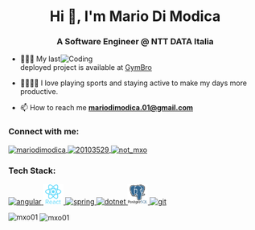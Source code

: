 <h1 align="center">Hi 👋, I'm Mario Di Modica</h1>
<h3 align="center">A Software Engineer @ NTT DATA Italia</h3>
<img align="right" alt="Coding" width="400" src="https://media.giphy.com/media/qgQUggAC3Pfv687qPC/giphy.gif">

- 🧑🏻‍💻 My last deployed project is available at [GymBro](https://gymbro-ld.web.app/)

- 🏃🏻‍♂️‍➡️ I love playing sports and staying active to make my days more productive.

- 📫 How to reach me **mariodimodica.01@gmail.com**

<h3 align="left">Connect with me:</h3>
<p align="left">
  <a href="https://linkedin.com/in/mariodimodica" target="_blank">
    <img align="center" src="https://raw.githubusercontent.com/rahuldkjain/github-profile-readme-generator/master/src/images/icons/Social/linked-in-alt.svg" alt="mariodimodica" height="30" width="40" />
  </a>
  <a href="https://stackoverflow.com/users/20103529" target="_blank">
    <img align="center" src="https://raw.githubusercontent.com/rahuldkjain/github-profile-readme-generator/master/src/images/icons/Social/stack-overflow.svg" alt="20103529" height="30" width="40" />
  </a>
  <a href="https://instagram.com/not_mxo" target="_blank">
    <img align="center" src="https://raw.githubusercontent.com/rahuldkjain/github-profile-readme-generator/master/src/images/icons/Social/instagram.svg" alt="not_mxo" height="30" width="40" />
  </a>
</p>

<h3 align="left">Tech Stack:</h3>
<p align="left">
  <!-- Angular --->
  <a href="https://angular.dev/" target="_blank" rel="noreferrer"> 
    <img src="https://seeklogo.com/images/A/angular-icon-logo-5FC0C40EAC-seeklogo.com.png" alt="angular" width="40" height="40"/> 
  </a>
  <!-- React --->
  <a href="https://react.dev/" target="_blank" rel="noreferrer"> 
    <img src="https://raw.githubusercontent.com/devicons/devicon/master/icons/react/react-original-wordmark.svg" alt="react" width="40" height="40"/> 
  </a>
  <!-- Spring Boot --->
  <a href="https://spring.io/projects/spring-boot" target="_blank" rel="noreferrer"> 
    <img src="https://www.vectorlogo.zone/logos/springio/springio-icon.svg" alt="spring" width="40" height="40"/> 
  </a>
  <!-- Dotnet --->
  <a href="https://dotnet.microsoft.com/" target="_blank" rel="noreferrer"> 
    <img src="https://upload.wikimedia.org/wikipedia/commons/thumb/7/7d/Microsoft_.NET_logo.svg/1920px-Microsoft_.NET_logo.svg.png" alt="dotnet" width="40" height="40"/> 
  </a>
  <!-- PostgreSQL --->
  <a href="https://www.postgresql.org" target="_blank" rel="noreferrer"> 
    <img src="https://raw.githubusercontent.com/devicons/devicon/master/icons/postgresql/postgresql-original-wordmark.svg" alt="postgresql" width="40" height="40"/> 
  </a>
  <!-- Git --->
  <a href="https://git-scm.com/" target="_blank" rel="noreferrer"> 
    <img src="https://www.vectorlogo.zone/logos/git-scm/git-scm-icon.svg" alt="git" width="40" height="40"/> 
  </a>
</p>

<p><img align="left" src="https://github-readme-stats.vercel.app/api/top-langs?username=mxo01&show_icons=true&theme=dark&locale=en&layout=compact" alt="mxo01" /></p>

<p>&nbsp;<img align="center" src="https://github-readme-stats.vercel.app/api?username=mxo01&show_icons=true&theme=dark&locale=en" alt="mxo01" /></p>
